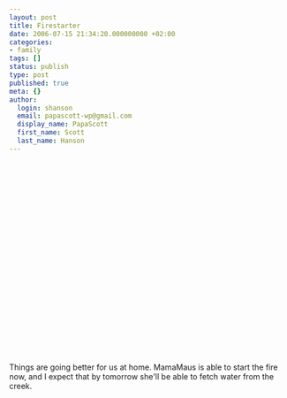 ```yaml
---
layout: post
title: Firestarter
date: 2006-07-15 21:34:20.000000000 +02:00
categories:
- family
tags: []
status: publish
type: post
published: true
meta: {}
author:
  login: shanson
  email: papascott-wp@gmail.com
  display_name: PapaScott
  first_name: Scott
  last_name: Hanson
---
```

<p><object width="425" height="350"><param name="movie" value="http://www.youtube.com/v/kRoaTsN7fk0&autostart=1" /><embed src="https://www.youtube.com/v/kRoaTsN7fk0&autostart=1" type="application/x-shockwave-flash" width="500" height="350"></embed></object></p>
<p>Things are going better for us at home. MamaMaus is able to start the fire now, and I expect that by tomorrow she'll be able to fetch water from the creek.</p>
